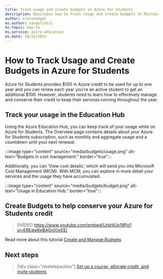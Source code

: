 ```yaml
---
title: Track usage and create budgets in Azure for Students
description: Describes how to track usage and create budgets in Microsoft Cost Management.
author: vinnieangel
ms.author: vangellotti
ms.topic: how-to
ms.service: azure-education
ms.date: 10/31/2023
---
```


# How to Track Usage and Create Budgets in Azure for Students

Azure for Students provides $100 in Azure credit to be used for up to one year and you can renew each year you're an active student to get an additional $100. However, students need to learn how to effectively manage and conserve their credit to keep their services running throughout the year. 

## Track your usage in the Education Hub

Using the Azure Education Hub, you can keep track of your usage while on Azure for Students. The Overview page contains details about your Azure for Students subscription, such as monthly and aggregate usage and a countdown until your next renewal.

:::image type="content" source="media/budgets/usage.png" alt-text="Budgets in cost management." border="true":::

Additionally, you can ‘View cost details’, which will send you into Microsoft Cost Management (MCM).  With MCM, you can explore in more detail your services and the usage they have accumulated.  

:::image type="content" source="media/budgets/budget.png" alt-text="Usage in Education Hub." border="true":::

## Create Budgets to help conserve your Azure for Students credit

> [!VIDEO https://www.youtube.com/embed/UrkHiUx19Po?si=EREdwKeBAGnlOeSS]

Read more about this tutorial [Create and Manage Budgets](../cost-management-billing/costs/tutorial-acm-create-budgets.md)

## Next steps

> [!div class="nextstepaction"]
> [Set up a course, allocate credit, and invite students](create-assignment-allocate-credit.md)

